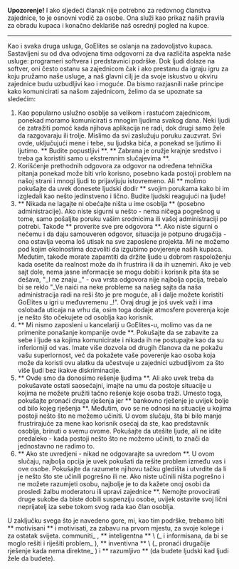 **Upozorenje!** I ako sljedeći članak nije potrebno za redovnog članstva zajednice, to je osnovni vodič za osobe. Ona služi kao prikaz naših pravila za obradu kupaca i konačno deklariše naš osrednji pogled na kupce.

---

Kao i svaka druga usluga, GoElites se oslanja na zadovoljstvo kupaca. Sastavljeni su od dva odvojena tima odgovorni za dva različita aspekta naše usluge: programeri softvera i predstavnici podrške. Dok ljudi dolaze na softver, oni često ostanu sa zajednicom čak i ako prestanu da igraju igru za koju pružamo naše usluge, a naš glavni cilj je da svoje iskustvo u okviru zajednice budu uzbudljivi kao i moguće. Da bismo razjasnili naše principe kako komunicirati sa našom zajednicom, želimo da se upoznate sa sledećim:

1. Kao popularno uslužno osoblje sa velikom i rastućom zajednicom, ponekad moramo komunicirati s mnogim ljudima svakog dana. Neki ljudi će zatražiti pomoć kada njihova aplikacija ne radi, dok drugi samo žele da razgovaraju ili trolje. Mislimo da svi zaslužuju poruku zauzvrat. Svi ovde, uključujući mene i tebe, su ljudska bića, a ponekad se ljutimo ili ljutimo. ** Budite popustljivi **. ** Zabrana je oružje krajnje sredstvo i treba ga koristiti samo u ekstremnim slučajevima **.
2. Korišćenje prethodnih odgovora za odgovor na određena tehnička pitanja ponekad može biti vrlo korisno, posebno kada postoji problem na našoj strani i mnogi ljudi to prijavljuju istovremeno. Ali ** molimo pokušajte da uvek donesete ljudski dodir ** svojim porukama kako bi im izgledali kao nešto jedinstveno i lično. Budite ljudski reagujući na ljude!
3. ** Nikada ne lagajte ni obećajte ništa u ime osoblja ** (posebno administracije). Ako niste sigurni u nešto - nema ničega pogrešnog u tome, samo pošaljite poruku vašim srodnicima ili vašoj administraciji po potrebi. Takođe ** proverite sve pre odgovora **. Ako niste sigurni o nečemu i da daju samouveren odgovor, situacija je potpuno drugačija - ona ​​ostavlja veoma loš utisak na sve zaposlene projekta. Mi ne možemo pod kojim okolnostima dozvoliti da izgubimo povjerenje naših kupaca. Međutim, takođe morate zapamtiti da držite ljude u dobrom raspoloženju kada osetite da realnost može da ih frustrira ili da ih uznemiri. Ako je veb sajt dole, nema jasne informacije se mogu dobiti i korisnik pita šta se dešava, "_I ne znaju _" - ova vrsta odgovora nije najbolja opcija, trebalo bi se reklo "_Ve naići na neke probleme sa našeg sajta da naša administracija radi na reši što je pre moguće, ali i dalje možete koristiti GoElites u igri u međuvremenu _!". Ovaj drugi je još uvek važi i ima oslobađa uticaja na vrhu da, osim toga dodaje atmosfere poverenja koje je nešto što očekujete od osoblja kao korisnik.
4. ** Mi nismo zaposleni u kancelariji u GoElites-u, molimo vas da ne primenite ponašanje kompanije ovde **. Pokušajte da se zabavite za sebe i ljude sa kojima komunicirate i nikada ih ne postupajte kao da su inferiorniji od vas. Imate više dozvola od drugih članova da ne pokažu vašu superiornost, već da pokažete vaše poverenje kao osoba koja može da koristi ovu alatku da učestvuje u zajednici uzbudljivom za što više ljudi bez ikakve diskriminacije.
5. ** Ovde smo da donosimo rešenje ljudima **. Ali ako uvek treba da pokušavate ostati saosećajni, imajte na umu da postoje situacije u kojima ne možete pružiti tačno rešenje koje osoba traži. Umesto toga, pokušajte pronaći druga rješenja jer ** bankovno rješenje je uvijek bolje od bilo kojeg rješenja **. Međutim, ovo se ne odnosi na situacije u kojima postoji nešto što ne možemo učiniti. U ovom slučaju, šta bi bilo manje frustrirajuće za mene kao korisnik osećaj da ste, kao predstavnik osoblja, brinuti o svemu ovome. Pokušajte da utešite ljude, ali ne idite predaleko - kada postoji nešto što ne možemo učiniti, to znači da jednostavno ne radimo to.
6. ** Ako ste uvredjeni - nikad ne odgovarajte sa uvredom **. U ovom slučaju, najbolja opcija je uvek pokušati da rešite problem između vas i ove osobe. Pokušajte da razumete njihovu tačku gledišta i utvrdite da li je nešto što ste učinili pogrešno ili ne. Ako niste učinili ništa pogrešno i ne možete razumjeti osobu, najbolje je to da kažete onoj osobi da prosledi žalbu moderatoru ili upravi zajednice **. Nemojte provocirati druge sukobe da biste dobili suspenziju osobe, uvijek ostavite svoj lični neprijatelj iza sebe tokom svog rada kao član osoblja.

U zaključku svega što je navedeno gore, mi, kao tim podrške, trebamo biti ** motivisani ** i motivisati, za zabavu na prvom mjestu, za svoje kolege i za ostatak svijeta. communiti_ \, ** inteligentna ** \ (_ i informisana, da bi se moglo rešiti i riješiti problem_ \), ** inventivna ** \ (_ pronaći drugačije rješenje kada nema direktne_ \) i ** razumljivo ** (da budete ljudski kad ljudi žele da budete).

